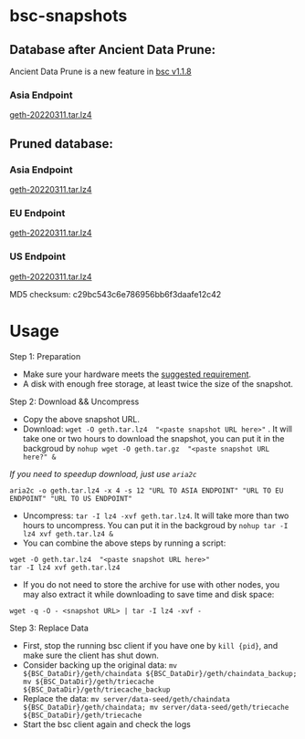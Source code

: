 
# bsc-snapshots

## Database after Ancient Data Prune:

Ancient Data Prune is a new feature in [bsc v1.1.8](https://github.com/binance-chain/bsc/releases/tag/v1.1.8)

### Asia Endpoint


[geth-20220311.tar.lz4
](https://tf-dex-prod-public-snapshot-site1.s3-accelerate.amazonaws.com/geth-20220311-prune-ancient.tar.lz4?AWSAccessKeyId=AKIAYINE6SBQPUZDDRRO&Signature=K6qyjcGylhkt2yrht28T5M1zDj4%3D&Expires=1649664477
)


## Pruned database:


### Asia Endpoint


[geth-20220311.tar.lz4
](https://tf-dex-prod-public-snapshot-site1.s3-accelerate.amazonaws.com/geth-20220311.tar.lz4?AWSAccessKeyId=AKIAYINE6SBQPUZDDRRO&Signature=Bz3QjQUyC8Z7S16uNe2gGlDJeLk%3D&Expires=1649664476
)

### EU Endpoint


[geth-20220311.tar.lz4
](https://tf-dex-prod-public-snapshot.s3-accelerate.amazonaws.com/geth-20220311.tar.lz4?AWSAccessKeyId=AKIAYINE6SBQPUZDDRRO&Signature=geXTEyrJt9sFAEWJUWj7PBjhldY%3D&Expires=1649664476
)


### US Endpoint


[geth-20220311.tar.lz4
](https://tf-dex-prod-public-snapshot-site3.s3-accelerate.amazonaws.com/geth-20220311.tar.lz4?AWSAccessKeyId=AKIAYINE6SBQPUZDDRRO&Signature=6HUMjGIVrsjzAFDapdCCmp7LhaI%3D&Expires=1649664477
)

MD5 checksum: c29bc543c6e786956bb6f3daafe12c42



# Usage 

Step 1: Preparation
- Make sure your hardware meets the [suggested requirement](https://docs.binance.org/smart-chain/developer/fullnode.html).
- A disk with enough free storage, at least twice the size of the snapshot.

Step 2: Download && Uncompress
- Copy the above snapshot URL.
- Download:  `wget -O geth.tar.lz4  "<paste snapshot URL here>"` . It will take one or two hours to download the snapshot, you can put it in the backgroud by `nohup wget -O geth.tar.gz  "<paste snapshot URL here?" &`


*If you need to speedup download, just use `aria2c`*
```
aria2c -o geth.tar.lz4 -x 4 -s 12 "URL TO ASIA ENDPOINT" "URL TO EU ENDPOINT" "URL TO US ENDPOINT"
```


- Uncompress: `tar -I lz4 -xvf geth.tar.lz4`. It will take more than two hours to uncompress. You can put it in the backgroud by `nohup tar -I lz4 xvf geth.tar.lz4 &`
- You can combine the above steps by running a script:
```
wget -O geth.tar.lz4  "<paste snapshot URL here>"
tar -I lz4 xvf geth.tar.lz4
```


- If you do not need to store the archive for use with other nodes, you may also extract it while downloading to save time and disk space:
```
wget -q -O - <snapshot URL> | tar -I lz4 -xvf -
```


Step 3: Replace Data
- First, stop the running bsc client if you have one by `kill {pid}`, and make sure the client has shut down.
- Consider backing up the original data: `mv ${BSC_DataDir}/geth/chaindata ${BSC_DataDir}/geth/chaindata_backup; mv ${BSC_DataDir}/geth/triecache ${BSC_DataDir}/geth/triecache_backup`
- Replace the data: `mv server/data-seed/geth/chaindata ${BSC_DataDir}/geth/chaindata; mv server/data-seed/geth/triecache ${BSC_DataDir}/geth/triecache`
- Start the bsc client again and check the logs

